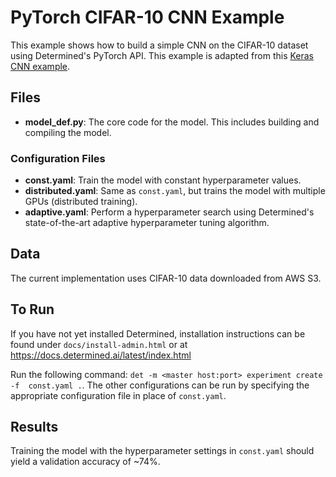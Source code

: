 # PyTorch CIFAR-10 CNN Example

This example shows how to build a simple CNN on the CIFAR-10 dataset using
Determined's PyTorch API. This example is adapted from this [Keras CNN
example](https://github.com/fchollet/keras/blob/master/examples/cifar10_cnn.py).

## Files
* **model_def.py**: The core code for the model. This includes building and compiling the model.

### Configuration Files
* **const.yaml**: Train the model with constant hyperparameter values.
* **distributed.yaml**: Same as `const.yaml`, but trains the model with multiple GPUs (distributed training).
* **adaptive.yaml**: Perform a hyperparameter search using Determined's state-of-the-art adaptive hyperparameter tuning algorithm.

## Data
The current implementation uses CIFAR-10 data downloaded from AWS S3.

## To Run
If you have not yet installed Determined, installation instructions can be found
under `docs/install-admin.html` or at https://docs.determined.ai/latest/index.html

Run the following command: `det -m <master host:port> experiment create -f 
const.yaml .`. The other configurations can be run by specifying the appropriate 
configuration file in place of `const.yaml`.

## Results
Training the model with the hyperparameter settings in `const.yaml` should yield
a validation accuracy of ~74%.
